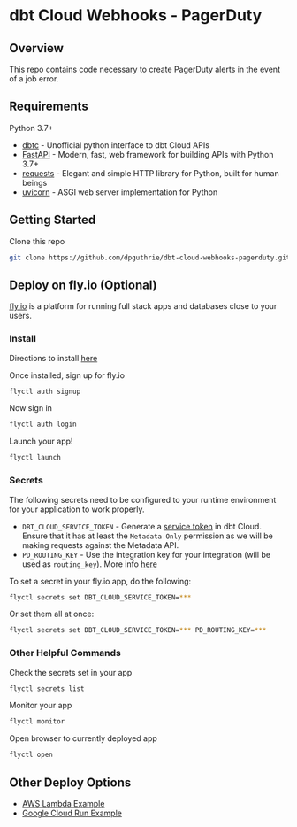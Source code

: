 # dbt Cloud Webhooks - PagerDuty

## Overview

This repo contains code necessary to create PagerDuty alerts in the event of a job error.

## Requirements

Python 3.7+

- [dbtc](https://dbtc.dpguthrie.com) - Unofficial python interface to dbt Cloud APIs
- [FastAPI](https://fastapi.tiangolo.com) - Modern, fast, web framework for building APIs with Python 3.7+
- [requests](https://requests.readthedocs.io/en/latest/) - Elegant and simple HTTP library for Python, built for human beings
- [uvicorn](https://uvicorn.org) - ASGI web server implementation for Python 

## Getting Started

Clone this repo

```bash
git clone https://github.com/dpguthrie/dbt-cloud-webhooks-pagerduty.git
```

## Deploy on fly.io (Optional)

[fly.io](https://fly.io) is a platform for running full stack apps and databases close to your users.

### Install

Directions to install [here](https://fly.io/docs/hands-on/install-flyctl/)

Once installed, sign up for fly.io

```bash
flyctl auth signup
```

Now sign in

```bash
flyctl auth login
```

Launch your app!

```bash
flyctl launch
```

### Secrets

The following secrets need to be configured to your runtime environment for your application to work properly.

- `DBT_CLOUD_SERVICE_TOKEN` - Generate a [service token](https://docs.getdbt.com/docs/dbt-cloud-apis/service-tokens#generating-service-account-tokens) in dbt Cloud.  Ensure that it has at least the `Metadata Only` permission as we will be making requests against the Metadata API.
- `PD_ROUTING_KEY` - Use the integration key for your integration (will be used as `routing_key`).  More info [here](https://developer.pagerduty.com/docs/ZG9jOjExMDI5NTgw-events-api-v2-overview#getting-started)

To set a secret in your fly.io app, do the following:

```bash
flyctl secrets set DBT_CLOUD_SERVICE_TOKEN=***
```

Or set them all at once:

```bash
flyctl secrets set DBT_CLOUD_SERVICE_TOKEN=*** PD_ROUTING_KEY=***
```

### Other Helpful Commands

Check the secrets set in your app

```bash
flyctl secrets list
```

Monitor your app

```bash
flyctl monitor
```

Open browser to currently deployed app

```bash
flyctl open
```

## Other Deploy Options

- [AWS Lambda Example](https://adem.sh/blog/tutorial-fastapi-aws-lambda-serverless)
- [Google Cloud Run Example](https://github.com/sekR4/FastAPI-on-Google-Cloud-Run)